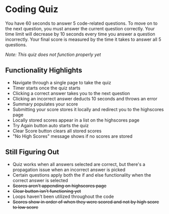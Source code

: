 # Coding Quiz

You have 60 seconds to answer 5 code-related questions. To move on to the next question, you must answer the current question correctly. Your time limit will decrease by 10 seconds every time you answer a question incorrectly. Your final score is measured by the time it takes to answer all 5 questions.

*Note: This quiz does not function properly yet*

## Functionality Highlights

* Navigate through a single page to take the quiz
* Timer starts once the quiz starts
* Clicking a correct answer takes you to the next question
* Clicking an incorrect answer deducts 10 seconds and throws an error
* Summary populates your score
* Submitting your score stores it locally and redirect you to the highscores page
* Locally stored scores appear in a list on the highscores page
* Try Again button auto starts the quiz
* Clear Score button clears all stored scores
* "No High Scores" message shows if no scores are stored

## Still Figuring Out

* Quiz works when all answers selected are correct, but there's a propagation issue when an incorrect answer is picked
* Certain questions apply both the if and else functionality when the correct answer is selected
* ~~Scores aren't appending on highscores page~~
* ~~Clear button isn't functioning yet~~
* Loops haven't been utilized throughout the code
* ~~Scores show in order of when they were scored and not by high score to low score~~
